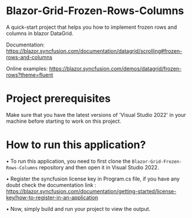 # Blazor-Grid-Frozen-Rows-Columns
A quick-start project that helps you how to implement frozen rows and columns in blazor DataGrid. 

Documentation: https://blazor.syncfusion.com/documentation/datagrid/scrolling#frozen-rows-and-columns

Online examples: https://blazor.syncfusion.com/demos/datagrid/frozen-rows?theme=fluent
                 
# Project prerequisites
Make sure that you have the latest versions of 'Visual Studio 2022' in your machine before starting to work on this project.
# How to run this application?
• To run this application, you need to first clone the <code>Blazor-Grid-Frozen-Rows-Columns</code> repository and then open it in Visual Studio 2022.

• Register the syncfusion license key in Program.cs file, if you have any doubt check the documentation link :  https://blazor.syncfusion.com/documentation/getting-started/license-key/how-to-register-in-an-application

• Now, simply build and run your project to view the output.
